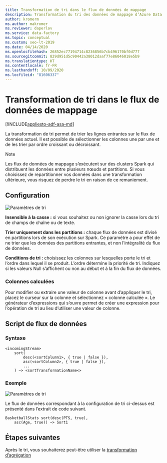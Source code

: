 ```yaml
---
title: Transformation de tri dans le flux de données de mappage
description: Transformation du tri des données de mappage d’Azure Data Factory
author: kromerm
ms.author: makromer
ms.reviewer: daperlov
ms.service: data-factory
ms.topic: conceptual
ms.custom: seo-lt-2019
ms.date: 04/14/2020
ms.openlocfilehash: 26852ec77194714c8236856b7cb496170bf0d777
ms.sourcegitcommit: 829d951d5c90442a38012daaf77e86046018e5b9
ms.translationtype: HT
ms.contentlocale: fr-FR
ms.lasthandoff: 10/09/2020
ms.locfileid: "81606337"
---
```

# <a name="sort-transformation-in-mapping-data-flow"></a>Transformation de tri dans le flux de données de mappage

[!INCLUDE[appliesto-adf-asa-md](includes/appliesto-adf-asa-md.md)]

La transformation de tri permet de trier les lignes entrantes sur le flux de données actuel. Il est possible de sélectionner les colonnes une par une et de les trier par ordre croissant ou décroissant.

> [!NOTE]
> Les flux de données de mappage s’exécutent sur des clusters Spark qui distribuent les données entre plusieurs nœuds et partitions. Si vous choisissez de repartitionner vos données dans une transformation ultérieure, vous risquez de perdre le tri en raison de ce remaniement.

## <a name="configuration"></a>Configuration

![Paramètres de tri](media/data-flow/sort.png "Trier")

**Insensible à la casse :** si vous souhaitez ou non ignorer la casse lors du tri de champs de chaîne ou de texte.

**Trier uniquement dans les partitions :** chaque flux de données est divisé en partitions lors de son exécution sur Spark. Ce paramètre a pour effet de ne trier que les données des partitions entrantes, et non l’intégralité du flux de données. 

**Conditions de tri :** choisissez les colonnes sur lesquelles porte le tri et l’ordre dans lequel il se produit. L’ordre détermine la priorité de tri. Indiquez si les valeurs Null s’affichent ou non au début et à la fin du flux de données.

### <a name="computed-columns"></a>Colonnes calculées

Pour modifier ou extraire une valeur de colonne avant d’appliquer le tri, placez le curseur sur la colonne et sélectionnez « colonne calculée ». Le générateur d’expressions qui s’ouvre permet de créer une expression pour l’opération de tri au lieu d’utiliser une valeur de colonne.

## <a name="data-flow-script"></a>Script de flux de données

### <a name="syntax"></a>Syntaxe

```
<incomingStream>
    sort(
        desc(<sortColumn1>, { true | false }),
        asc(<sortColumn2>, { true | false }),
        ...
    ) ~> <sortTransformationName<>
```

### <a name="example"></a>Exemple

![Paramètres de tri](media/data-flow/sort.png "Trier")

Le flux de données correspondant à la configuration de tri ci-dessus est présenté dans l’extrait de code suivant.

```
BasketballStats sort(desc(PTS, true),
    asc(Age, true)) ~> Sort1
```

## <a name="next-steps"></a>Étapes suivantes

Après le tri, vous souhaiterez peut-être utiliser la [transformation d’agrégation](data-flow-aggregate.md)
